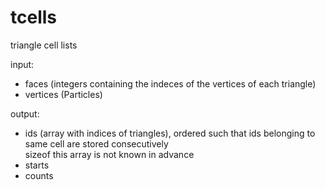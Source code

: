 # tcells

triangle cell lists

input: 
* faces (integers containing the indeces of the vertices of each triangle)
* vertices (Particles)

output:
* ids (array with indices of triangles), ordered such that ids belonging to same cell are stored consecutively  
  sizeof this array is not known in advance
* starts
* counts
